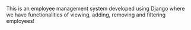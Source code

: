 This is an employee management system developed using Django where we have functionalities of viewing, adding, removing and filtering employees!
